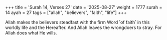 +++
title = 'Surah 14, Verses 27'
date = '2025-08-27'
weight = 1777
surah = 14
ayah = 27
tags = ["allah", "believers", "faith", "life"]
+++

Allah makes the believers steadfast with the firm Word ˹of faith˺ in this worldly life and the Hereafter. And Allah leaves the wrongdoers to stray. For Allah does what He wills.